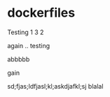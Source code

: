 # dockerfiles

Testing 1 3 2

again .. testing

abbbbb

gain

sd;fjas;ldfjasl;kl;askdjafkl;sj
blalal
